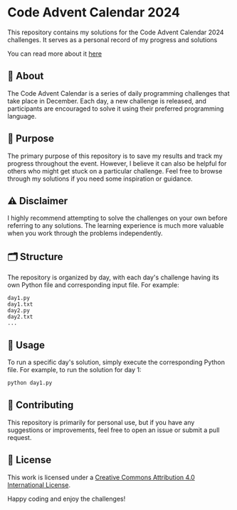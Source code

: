 # Code Advent Calendar 2024

This repository contains my solutions for the Code Advent Calendar 2024 challenges. It serves as a personal record of my progress and solutions

You can read more about it [here](https://fulgidus.github.io/posts/advent-2024/)

## 📖 About

The Code Advent Calendar is a series of daily programming challenges that take place in December. Each day, a new challenge is released, and participants are encouraged to solve it using their preferred programming language.

## 🎯 Purpose

The primary purpose of this repository is to save my results and track my progress throughout the event. However, I believe it can also be helpful for others who might get stuck on a particular challenge. Feel free to browse through my solutions if you need some inspiration or guidance.

## ⚠️ Disclaimer

I highly recommend attempting to solve the challenges on your own before referring to any solutions. The learning experience is much more valuable when you work through the problems independently.

## 🗂️ Structure

The repository is organized by day, with each day's challenge having its own Python file and corresponding input file. For example:

```
day1.py
day1.txt
day2.py
day2.txt
...
```

## 🚀 Usage

To run a specific day's solution, simply execute the corresponding Python file. For example, to run the solution for day 1:

```sh
python day1.py
```

## 🤝 Contributing

This repository is primarily for personal use, but if you have any suggestions or improvements, feel free to open an issue or submit a pull request.

## 📜 License

This work is licensed under a [Creative Commons Attribution 4.0 International License](https://creativecommons.org/licenses/by/4.0/).

Happy coding and enjoy the challenges!